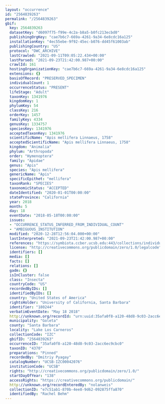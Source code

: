 ```yaml
---
layout: "occurrence"
id: "2564839263"
permalink: "/2564839263"
gbif:
  key: 2564839263
  datasetKey: "d6097f75-f99e-4c2a-b8a5-b0fc213ecbd0"
  publishingOrgKey: "cae7b6c7-669a-4261-9a34-6e8cdc16a125"
  installationKey: "4ec55ebe-9f92-45ec-b076-dd45f61003ab"
  publishingCountry: "US"
  protocol: "DWC_ARCHIVE"
  lastCrawled: "2021-09-11T09:05:22.434+00:00"
  lastParsed: "2021-09-23T21:42:00.987+00:00"
  crawlId: 161
  hostingOrganizationKey: "cae7b6c7-669a-4261-9a34-6e8cdc16a125"
  extensions: {}
  basisOfRecord: "PRESERVED_SPECIMEN"
  individualCount: 1
  occurrenceStatus: "PRESENT"
  lifeStage: "Adult"
  taxonKey: 1341976
  kingdomKey: 1
  phylumKey: 54
  classKey: 216
  orderKey: 1457
  familyKey: 4334
  genusKey: 1334757
  speciesKey: 1341976
  acceptedTaxonKey: 1341976
  scientificName: "Apis mellifera Linnaeus, 1758"
  acceptedScientificName: "Apis mellifera Linnaeus, 1758"
  kingdom: "Animalia"
  phylum: "Arthropoda"
  order: "Hymenoptera"
  family: "Apidae"
  genus: "Apis"
  species: "Apis mellifera"
  genericName: "Apis"
  specificEpithet: "mellifera"
  taxonRank: "SPECIES"
  taxonomicStatus: "ACCEPTED"
  dateIdentified: "2020-01-01T00:00:00"
  stateProvince: "California"
  year: 2018
  month: 5
  day: 18
  eventDate: "2018-05-18T00:00:00"
  issues:
  - "OCCURRENCE_STATUS_INFERRED_FROM_INDIVIDUAL_COUNT"
  - "AMBIGUOUS_INSTITUTION"
  modified: "2020-12-28T12:56:04.000+00:00"
  lastInterpreted: "2021-09-23T21:42:00.987+00:00"
  references: "https://symbiota.ccber.ucsb.edu:443/collections/individual/index.php?occid=180244"
  license: "http://creativecommons.org/publicdomain/zero/1.0/legalcode"
  identifiers: []
  media: []
  facts: []
  relations: []
  gadm: {}
  isInCluster: false
  class: "Insecta"
  countryCode: "US"
  recordedByIDs: []
  identifiedByIDs: []
  country: "United States of America"
  rightsHolder: "University of California, Santa Barbara"
  identifier: "180244"
  verbatimEventDate: "May 18 2018"
  http://unknown.org/recordId: "urn:uuid:35afa0f8-a120-48d8-9c03-2acc6ec9cbc0"
  municipality: "Goleta"
  county: "Santa Barbara"
  locality: "Lake Los Carneros"
  collectionCode: "IZC"
  gbifID: "2564839263"
  occurrenceID: "35afa0f8-a120-48d8-9c03-2acc6ec9cbc0"
  taxonID: "4370"
  preparations: "Pinned"
  recordedBy: "Dmitriy Pyagay"
  catalogNumber: "UCSB-IZC00042076"
  institutionCode: "UCSB"
  rights: "http://creativecommons.org/publicdomain/zero/1.0/"
  startDayOfYear: "138"
  accessRights: "https://creativecommons.org/publicdomain/"
  http://unknown.org/recordEnteredBy: "nolanweis"
  collectionID: "e7c51ab1-870b-4ee8-9d62-092875ffa870"
  identifiedBy: "Rachel Behm"
---
```

